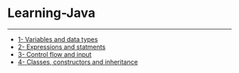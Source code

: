 # Learning-Java

------

* [1- Variables and data types](https://github.com/Fabio-Morais/Learning-Java/tree/master/Lesson_3/Variables%20and%20datatypes)
* [2- Expressions and statments](https://github.com/Fabio-Morais/Learning-Java/tree/master/Lesson_4)
* [3- Control flow and input](https://github.com/Fabio-Morais/Learning-Java/tree/master/Lesson_5)
* [4- Classes, constructors and inheritance](https://github.com/Fabio-Morais/Learning-Java/tree/master/Lesson_6/Classes_Constructors_inheritance)

